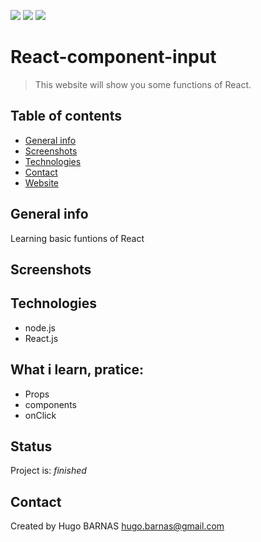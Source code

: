 ![](https://img.shields.io/badge/React-lightgrey?logo=React&color=blue)
![](https://img.shields.io/badge/JavaScript-inactive?logo=JavaScript)
![](https://img.shields.io/badge/Node.js-inactive?logo=Node.js&color=brightgreen)

# React-component-input

> This website will show you some functions of React.

## Table of contents
* [General info](#general-info)
* [Screenshots](#screenshots)
* [Technologies](#technologies)
* [Contact](#contact)
* [Website](#website)

## General info
Learning basic funtions of React

## Screenshots



## Technologies
* node.js
* React.js



## What i learn, pratice: 
<ul>
 <li>Props
 <li>components
 <li>onClick
</ul>
 
 
## Status
Project is:  _finished_


## Contact
Created by Hugo BARNAS
hugo.barnas@gmail.com

